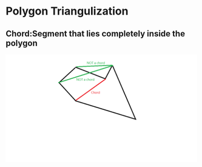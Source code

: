 # Polygon Triangulization
## Chord:Segment that lies **completely inside** the polygon
![alternativetext](Chord.png) 
